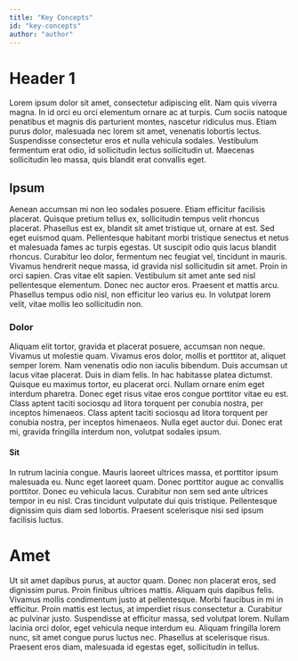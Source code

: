 ```yaml
---
title: "Key Concepts"
id: "key-concepts" 
author: "author"
---
```


# Header 1
Lorem ipsum dolor sit amet, consectetur adipiscing elit. Nam quis viverra magna. In id orci eu orci elementum ornare ac at turpis. Cum sociis natoque penatibus et magnis dis parturient montes, nascetur ridiculus mus. Etiam purus dolor, malesuada nec lorem sit amet, venenatis lobortis lectus. Suspendisse consectetur eros et nulla vehicula sodales. Vestibulum fermentum erat odio, id sollicitudin lectus sollicitudin ut. Maecenas sollicitudin leo massa, quis blandit erat convallis eget.

## Ipsum
Aenean accumsan mi non leo sodales posuere. Etiam efficitur facilisis placerat. Quisque pretium tellus ex, sollicitudin tempus velit rhoncus placerat. Phasellus est ex, blandit sit amet tristique ut, ornare at est. Sed eget euismod quam. Pellentesque habitant morbi tristique senectus et netus et malesuada fames ac turpis egestas. Ut suscipit odio quis lacus blandit rhoncus. Curabitur leo dolor, fermentum nec feugiat vel, tincidunt in mauris. Vivamus hendrerit neque massa, id gravida nisl sollicitudin sit amet. Proin in orci sapien. Cras vitae elit sapien. Vestibulum sit amet ante sed nisl pellentesque elementum. Donec nec auctor eros. Praesent et mattis arcu. Phasellus tempus odio nisl, non efficitur leo varius eu. In volutpat lorem velit, vitae mollis leo sollicitudin non.

### Dolor
Aliquam elit tortor, gravida et placerat posuere, accumsan non neque. Vivamus ut molestie quam. Vivamus eros dolor, mollis et porttitor at, aliquet semper lorem. Nam venenatis odio non iaculis bibendum. Duis accumsan ut lacus vitae placerat. Duis in diam felis. In hac habitasse platea dictumst. Quisque eu maximus tortor, eu placerat orci. Nullam ornare enim eget interdum pharetra. Donec eget risus vitae eros congue porttitor vitae eu est. Class aptent taciti sociosqu ad litora torquent per conubia nostra, per inceptos himenaeos. Class aptent taciti sociosqu ad litora torquent per conubia nostra, per inceptos himenaeos. Nulla eget auctor dui. Donec erat mi, gravida fringilla interdum non, volutpat sodales ipsum.

#### Sit
In rutrum lacinia congue. Mauris laoreet ultrices massa, et porttitor ipsum malesuada eu. Nunc eget laoreet quam. Donec porttitor augue ac convallis porttitor. Donec eu vehicula lacus. Curabitur non sem sed ante ultrices tempor in eu nisl. Cras tincidunt vulputate dui quis tristique. Pellentesque dignissim quis diam sed lobortis. Praesent scelerisque nisi sed ipsum facilisis luctus.

# Amet
Ut sit amet dapibus purus, at auctor quam. Donec non placerat eros, sed dignissim purus. Proin finibus ultrices mattis. Aliquam quis dapibus felis. Vivamus mollis condimentum justo at pellentesque. Morbi faucibus in mi in efficitur. Proin mattis est lectus, at imperdiet risus consectetur a. Curabitur ac pulvinar justo. Suspendisse at efficitur massa, sed volutpat lorem. Nullam lacinia orci dolor, eget vehicula neque interdum eu. Aliquam fringilla lorem nunc, sit amet congue purus luctus nec. Phasellus at scelerisque risus. Praesent eros diam, malesuada id egestas eget, sollicitudin in tellus.